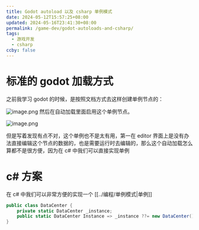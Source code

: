 ```yaml
---
title: Godot autoload 以及 csharp 单例模式
date: 2024-05-12T15:57:25+08:00
updated: 2024-05-16T23:41:30+08:00
permalink: /game-dev/godot-autoloads-and-csharp/
tags:
  - 游戏开发
  - csharp
ccby: false
---
```


# 标准的 godot 加载方式

之前我学习 godot 的时候，是按照文档方式去这样创建单例节点的：


![image.png](https://cdn.iceprosurface.com/upload/md/20240512155936.png)
然后在自动加载里面启用这个单例节点。

![image.png](https://cdn.iceprosurface.com/upload/md/20240512155957.png)

但是写着发现有点不对，这个单例也不是太有用，第一在 editor 界面上是没有办法直接编辑这个节点的数据的，也是需要运行时去编辑的，那么这个自动加载怎么算都不是很方便，因为在 c# 中我们可以直接实现单例

# c# 方案

在 c# 中我们可以非常方便的实现一个 [[../编程/单例模式|单例]]

```csharp
public class DataCenter {  
    private static DataCenter _instance;  
    public static DataCenter Instance => _instance ??= new DataCenter();  
}
```
